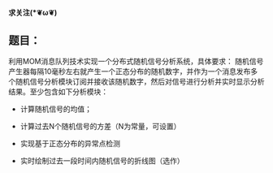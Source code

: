 #### 求关注(*❦ω❦) 
## 题目：
利用MOM消息队列技术实现一个分布式随机信号分析系统，具体要求：
随机信号产生器每隔10毫秒左右就产生一个正态分布的随机数字，并作为一个消息发布多个随机信号分析模块订阅并接收该随机数字，然后对信号进行分析并实时显示分析结果。至少包含如下分析模块：

-  计算随机信号的均值；

-  计算过去N个随机信号的方差（N为常量，可设置）

-  实现基于正态分布的异常点检测

-  实时绘制过去一段时间内随机信号的折线图（选作）



